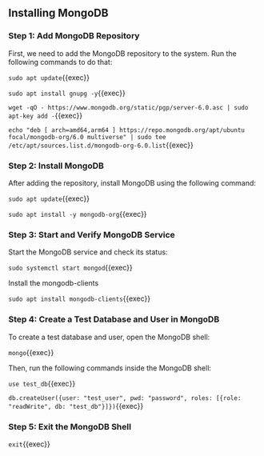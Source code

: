 ## Installing MongoDB

### Step 1: Add MongoDB Repository

First, we need to add the MongoDB repository to the system. Run the following commands to do that:


`sudo apt update`{{exec}}

`sudo apt install gnupg -y`{{exec}}

`wget -qO - https://www.mongodb.org/static/pgp/server-6.0.asc | sudo apt-key add -`{{exec}}

`echo "deb [ arch=amd64,arm64 ] https://repo.mongodb.org/apt/ubuntu focal/mongodb-org/6.0 multiverse" | sudo tee /etc/apt/sources.list.d/mongodb-org-6.0.list`{{exec}}



### Step 2: Install MongoDB

After adding the repository, install MongoDB using the following command:

`sudo apt update`{{exec}}

`sudo apt install -y mongodb-org`{{exec}}

### Step 3: Start and Verify MongoDB Service

Start the MongoDB service and check its status:

`sudo systemctl start mongod`{{exec}}

Install the mongodb-clients

`sudo apt install mongodb-clients`{{exec}}

### Step 4: Create a Test Database and User in MongoDB

To create a test database and user, open the MongoDB shell:

`mongo`{{exec}}

Then, run the following commands inside the MongoDB shell:


`use test_db`{{exec}}

`db.createUser({user: "test_user", pwd: "password", roles: [{role: "readWrite", db: "test_db"}]})`{{exec}}



### Step 5: Exit the MongoDB Shell

`exit`{{exec}}